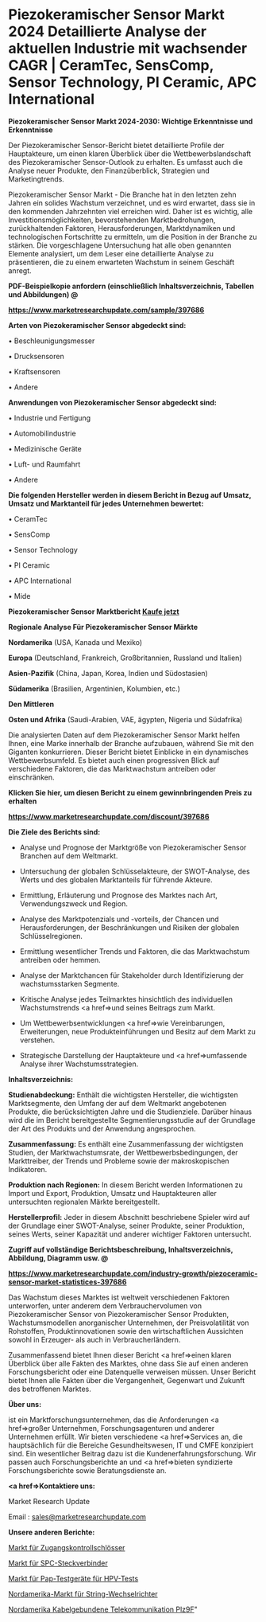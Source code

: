 # Piezokeramischer Sensor Markt 2024 Detaillierte Analyse der aktuellen Industrie mit wachsender CAGR | CeramTec, SensComp, Sensor Technology, PI Ceramic, APC International

<strong>Piezokeramischer Sensor Markt 2024-2030: Wichtige Erkenntnisse und Erkenntnisse</strong>

Der Piezokeramischer Sensor-Bericht bietet detaillierte Profile der Hauptakteure, um einen klaren Überblick über die Wettbewerbslandschaft des Piezokeramischer Sensor-Outlook zu erhalten. Es umfasst auch die Analyse neuer Produkte, den Finanzüberblick, Strategien und Marketingtrends.

Piezokeramischer Sensor Markt - Die Branche hat in den letzten zehn Jahren ein solides Wachstum verzeichnet, und es wird erwartet, dass sie in den kommenden Jahrzehnten viel erreichen wird. Daher ist es wichtig, alle Investitionsmöglichkeiten, bevorstehenden Marktbedrohungen, zurückhaltenden Faktoren, Herausforderungen, Marktdynamiken und technologischen Fortschritte zu ermitteln, um die Position in der Branche zu stärken. Die vorgeschlagene Untersuchung hat alle oben genannten Elemente analysiert, um dem Leser eine detaillierte Analyse zu präsentieren, die zu einem erwarteten Wachstum in seinem Geschäft anregt.



<strong><b>PDF-Beispielkopie anfordern (einschließlich Inhaltsverzeichnis, Tabellen und Abbildungen) @ </b></strong>

<strong><a href=https://www.marketresearchupdate.com/sample/397686>

<strong>https://www.marketresearchupdate.com/sample/397686</u></a></strong></strong>



<strong>Arten von Piezokeramischer Sensor abgedeckt sind:</strong>

• Beschleunigungsmesser

• Drucksensoren

• Kraftsensoren

• Andere



<strong>Anwendungen von Piezokeramischer Sensor abgedeckt sind:</strong>

• Industrie und Fertigung

• Automobilindustrie

• Medizinische Geräte

• Luft- und Raumfahrt

• Andere



<strong>Die folgenden Hersteller werden in diesem Bericht in Bezug auf Umsatz, Umsatz und Marktanteil für jedes Unternehmen bewertet:</strong>

• CeramTec

• SensComp

• Sensor Technology

• PI Ceramic

• APC International

• Mide



<strong>Piezokeramischer Sensor Marktbericht <a href=https://www.marketresearchupdate.com/buynow/397686>Kaufe jetzt</a></strong>



<strong>Regionale Analyse Für Piezokeramischer Sensor Märkte</strong>



<strong>Nordamerika</strong> (USA, Kanada und Mexiko)



<strong>Europa</strong> (Deutschland, Frankreich, Großbritannien, Russland und Italien)



<strong>Asien-Pazifik</strong> (China, Japan, Korea, Indien und Südostasien)



<strong>Südamerika</strong> (Brasilien, Argentinien, Kolumbien, etc.)



<strong>Den Mittleren</strong> 

<strong>Osten und Afrika</strong> (Saudi-Arabien, VAE, ägypten, Nigeria und Südafrika)

Die analysierten Daten auf dem Piezokeramischer Sensor Markt helfen Ihnen, eine Marke innerhalb der Branche aufzubauen, während Sie mit den Giganten konkurrieren. Dieser Bericht bietet Einblicke in ein dynamisches Wettbewerbsumfeld. Es bietet auch einen progressiven Blick auf verschiedene Faktoren, die das Marktwachstum antreiben oder einschränken.



<strong>Klicken Sie hier, um diesen Bericht zu einem gewinnbringenden Preis zu erhalten
</strong>

<strong><a href=https://www.marketresearchupdate.com/discount/397686>https://www.marketresearchupdate.com/discount/397686</b></u></strong></a>



<strong>Die Ziele des Berichts sind:</strong>

- Analyse und Prognose der Marktgröße von Piezokeramischer Sensor Branchen auf dem Weltmarkt.

- Untersuchung der globalen Schlüsselakteure, der SWOT-Analyse, des Werts und des globalen Marktanteils für führende Akteure.

- Ermittlung, Erläuterung und Prognose des Marktes nach Art, Verwendungszweck und Region.

- Analyse des Marktpotenzials und -vorteils, der Chancen und Herausforderungen, der Beschränkungen und Risiken der globalen Schlüsselregionen.

- Ermittlung wesentlicher Trends und Faktoren, die das Marktwachstum antreiben oder hemmen.

- Analyse der Marktchancen für Stakeholder durch Identifizierung der wachstumsstarken Segmente.

- Kritische Analyse jedes Teilmarktes hinsichtlich des individuellen Wachstumstrends <a href=>und</a> seines Beitrags zum Markt.

- Um Wettbewerbsentwicklungen <a href=>wie</a> Vereinbarungen, Erweiterungen, neue Produkteinführungen und Besitz auf dem Markt zu verstehen.

- Strategische Darstellung der Hauptakteure und <a href=>umfas</a>sende Analyse ihrer Wachstumsstrategien.



<strong>Inhaltsverzeichnis:</strong>



<strong>Studienabdeckung:</strong> Enthält die wichtigsten Hersteller, die wichtigsten Marktsegmente, den Umfang der auf dem Weltmarkt angebotenen Produkte, die berücksichtigten Jahre und die Studienziele. Darüber hinaus wird die im Bericht bereitgestellte Segmentierungsstudie auf der Grundlage der Art des Produkts und der Anwendung angesprochen.



<strong>Zusammenfassung:</strong> Es enthält eine Zusammenfassung der wichtigsten Studien, der Marktwachstumsrate, der Wettbewerbsbedingungen, der Markttreiber, der Trends und Probleme sowie der makroskopischen Indikatoren.



<strong>Produktion nach Regionen:</strong> In diesem Bericht werden Informationen zu Import und Export, Produktion, Umsatz und Hauptakteuren aller untersuchten regionalen Märkte bereitgestellt.



<strong>Herstellerprofil:</strong> Jeder in diesem Abschnitt beschriebene Spieler wird auf der Grundlage einer SWOT-Analyse, seiner Produkte, seiner Produktion, seines Werts, seiner Kapazität und anderer wichtiger Faktoren untersucht.



<strong><b>Zugriff auf vollständige Berichtsbeschreibung, Inhaltsverzeichnis, Abbildung, Diagramm usw. @ </b></strong>

<strong><a href=https://www.marketresearchupdate.com/industry-growth/piezoceramic-sensor-market-statistices-397686>https://www.marketresearchupdate.com/industry-growth/piezoceramic-sensor-market-statistices-397686</a></strong>

Das Wachstum dieses Marktes ist weltweit verschiedenen Faktoren unterworfen, unter anderem dem Verbrauchervolumen von Piezokeramischer Sensor von Piezokeramischer Sensor Produkten, Wachstumsmodellen anorganischer Unternehmen, der Preisvolatilität von Rohstoffen, Produktinnovationen sowie den wirtschaftlichen Aussichten sowohl in Erzeuger- als auch in Verbraucherländern.

Zusammenfassend bietet Ihnen dieser Bericht <a href=>einen</a> klaren Überblick über alle Fakten des Marktes, ohne dass Sie auf einen anderen Forschungsbericht oder eine Datenquelle verweisen müssen. Unser Bericht bietet Ihnen alle Fakten über die Vergangenheit, Gegenwart und Zukunft des betroffenen Marktes.



<strong>Über uns:</strong>

 ist ein Marktforschungsunternehmen, das die Anforderungen <a href=>großer</a> Unternehmen, Forschungsagenturen und anderer Unternehmen erfüllt. Wir bieten verschiedene <a href=>Services</a> an, die hauptsächlich für die Bereiche Gesundheitswesen, IT und CMFE konzipiert sind. Ein wesentlicher Beitrag dazu ist die Kundenerfahrungsforschung. Wir passen auch Forschungsberichte an und <a href=>bieten</a> syndizierte Forschungsberichte sowie Beratungsdienste an.



<strong><a href=>Kontaktiere uns:</a></strong>

Market Research Update

Email : sales@marketresearchupdate.com



<strong>Unsere anderen Berichte:</strong>

<a href=https://www.linkedin.com/pulse/access-control-locks-market-trends-2023-key>Markt für Zugangskontrollschlösser</a>

<a href=https://www.linkedin.com/pulse/spc-connectors-market-analysis-segment-region>Markt für SPC-Steckverbinder</a>

<a href=https://www.linkedin.com/pulse/hpv-testing-pap-test-devices-market-outlooks>Markt für Pap-Testgeräte für HPV-Tests</a>

<a href=https://www.linkedin.com/pulse/north-america-string-inverter-market-2023-huge>Nordamerika-Markt für String-Wechselrichter</a>

<a href=https://www.linkedin.com/pulse/north-america-wired-telecommunication-plz9f/>Nordamerika Kabelgebundene Telekommunikation Plz9F</a>"
